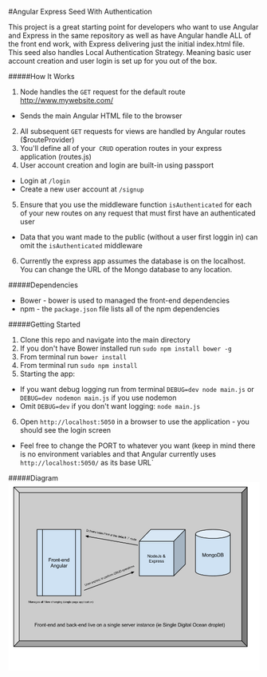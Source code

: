 #Angular Express Seed With Authentication

This project is a great starting point for developers
who want to use Angular and Express in the same repository
as well as have Angular handle ALL of the front end work, with Express
delivering just the initial index.html file. This seed also handles Local Authentication Strategy.
Meaning basic user account creation and user login is set up for you out of the box.

#####How It Works

1.  Node handles the `GET` request for the default route http://www.mywebsite.com/
  *  Sends the main Angular HTML file to the browser
2.  All subsequent `GET` requests for views are handled by Angular routes ($routeProvider)
3.  You'll define all of your` CRUD` operation routes in your express application (routes.js)
4.  User account creation and login are built-in using passport
  *  Login at `/login`
  *  Create a new user account at `/signup`
5.  Ensure that you use the middleware function `isAuthenticated` for each of your new routes on any request that must first have an authenticated user
  *  Data that you want made to the public (without a user first loggin in) can omit the `isAuthenticated` middleware 
6.  Currently the express app assumes the database is on the localhost. You can change the URL of the Mongo database to any location.

#####Dependencies

*  Bower - bower is used to managed the front-end dependencies
*  npm - the `package.json` file lists all of the npm dependencies

#####Getting Started

1.  Clone this repo and navigate into the main directory
2.  If you don't have Bower installed run `sudo npm install bower -g`
3.  From terminal run `bower install`
4.  From terminal run `sudo npm install`
5.  Starting the app:
  *  If you want debug logging run from terminal `DEBUG=dev node main.js` or `DEBUG=dev nodemon main.js` if you use nodemon
  *  Omit `DEBUG=dev` if you don't want logging: `node main.js`
6.  Open `http://localhost:5050` in a browser to use the application - you should see the login screen
  *  Feel free to change the PORT to whatever you want (keep in mind there is no environment variables and that Angular currently uses `http://localhost:5050/` as its base URL`

#####Diagram
![](ang-express-readme-diagram.png)
